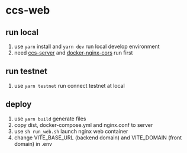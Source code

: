 # ccs-web

## run local

1. use `yarn` install and `yarn dev` run local develop environment
2. need [ccs-server](https://github.com/script-money/ccs-server) and [docker-nginx-cors](./docker-nginx-cors) run first

## run testnet

1. use `yarn testnet` run connect testnet at local

## deploy

1. use `yarn build` generate files
2. copy dist, docker-compose.yml and nginx.conf to server
3. use `sh run_web.sh` launch nginx web container
4. change VITE_BASE_URL (backend domain) and VITE_DOMAIN (front domain) in .env
